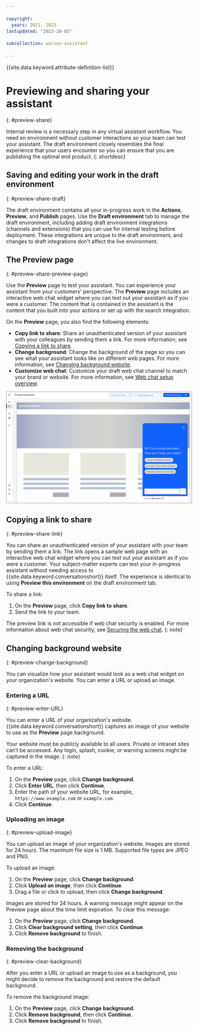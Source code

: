```yaml
---

copyright:
  years: 2021, 2023
lastupdated: "2023-10-03"

subcollection: watson-assistant

---
```


{{site.data.keyword.attribute-definition-list}}

# Previewing and sharing your assistant
{: #preview-share}

Internal review is a necessary step in any virtual assistant workflow. You need an environment without customer interactions so your team can test your assistant. The draft environment closely resembles the final experience that your users encounter so you can ensure that you are publishing the optimal end product.
{: shortdesc}

## Saving and editing your work in the draft environment
{: #preview-share-draft}

The draft environment contains all your in-progress work in the **Actions**, **Preview**, and **Publish** pages. Use the **Draft environment** tab to manage the draft environment, including adding draft environment integrations (channels and extensions) that you can use for internal testing before deployment. These integrations are unique to the draft environment, and changes to draft integrations don't affect the live environment.

## The Preview page
{: #preview-share-preview-page}

Use the **Preview** page to test your assistant. You can experience your assistant from your customers' perspective. The **Preview** page includes an interactive web chat widget where you can test out your assistant as if you were a customer. The content that is contained in the assistant is the content that you built into your actions or set up with the search integration. 

On the **Preview** page, you also find the following elements:
- **Copy link to share**: Share an unauthenticated version of your assistant with your colleagues by sending them a link. For more information, see [Copying a link to share](#preview-share-link).
- **Change background**: Change the background of the page so you can see what your assistant looks like on different web pages. For more information, see [Changing background website](#preview-change-background).
- **Customize web chat**: Customize your draft web chat channel to match your brand or website. For more information, see [Web chat setup overview](/docs/watson-assistant?topic=watson-assistant-web-chat-config).

![Image of the Preview page](images/preview-page.png)

## Copying a link to share
{: #preview-share-link}

You can share an unauthenticated version of your assistant with your team by sending them a link. The link opens a sample web page with an interactive web chat widget where you can test out your assistant as if you were a customer. Your subject-matter experts can test your in-progress assistant without needing access to {{site.data.keyword.conversationshort}} itself. The experience is identical to using **Preview this environment** on the draft environment tab.

To share a link:
1. On the **Preview** page, click **Copy link to share**.
1. Send the link to your team.

The preview link is not accessible if web chat security is enabled. For more information about web chat security, see [Securing the web chat](/docs/watson-assistant?topic=watson-assistant-web-chat-security).
{: note}

## Changing background website
{: #preview-change-background}

You can visualize how your assistant would look as a web chat widget on your organization's website. You can enter a URL or upload an image.

### Entering a URL
{: #preview-enter-URL}

You can enter a URL of your organization's website. {{site.data.keyword.conversationshort}} captures an image of your website to use as the **Preview** page background. 

Your website must be publicly available to all users. Private or intranet sites can’t be accessed. Any login, splash, cookie, or warning screens might be captured in the image.
{: note}

To enter a URL:

1. On the **Preview** page, click **Change background**. 
1. Click **Enter URL**, then click **Continue**.
1. Enter the path of your website URL, for example, `https://www.example.com` or `example.com`.
1. Click **Continue**.

### Uploading an image
{: #preview-upload-image}

You can upload an image of your organization's website. Images are stored for 24 hours. The maximum file size is 1 MB. Supported file types are JPEG and PNG.

To upload an image:

1. On the **Preview** page, click **Change background**. 
1. Click **Upload an image**, then click **Continue**.
1. Drag a file or click to upload, then click **Change background**.

Images are stored for 24 hours. A warning message might appear on the Preview page about the time limit expiration. To clear this message:

1. On the **Preview** page, click **Change background**. 
1. Click **Clear background setting**, then click **Continue**.
1. Click **Remove background** to finish.

### Removing the background
{: #preview-clear-background}

After you enter a URL or upload an image to use as a background, you might decide to remove the background and restore the default background.

To remove the background image:

1. On the **Preview** page, click **Change background**. 
1. Click **Remove background**, then click **Continue**.
1. Click **Remove background** to finish.


